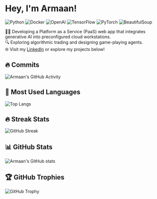 # Hey, I'm Armaan!
![Python](https://img.shields.io/badge/-Python-3776AB?style=flat-square&logo=Python&logoColor=white)
![Docker](https://img.shields.io/badge/-Docker-2496ED?style=flat-square&logo=Docker&logoColor=white)
![OpenAI](https://img.shields.io/badge/-OpenAI-412991?style=flat-square&logo=openai&logoColor=white)
![TensorFlow](https://img.shields.io/badge/-TensorFlow-FF6F00?style=flat-square&logo=TensorFlow&logoColor=white)
![PyTorch](https://img.shields.io/badge/-PyTorch-EE4C2C?style=flat-square&logo=PyTorch&logoColor=white)
![BeautifulSoup](https://img.shields.io/badge/-BeautifulSoup-80b5e3?style=flat-square&logo=beautifulsoup&logoColor=white)

👨‍💻 Developing a Platform as a Service (PaaS) web app that integrates generative AI into preconfigured cloud workstations.  
🔍 Exploring algorithmic trading and designing game-playing agents.  
🌐 Visit my [LinkedIn](https://www.linkedin.com/in/armaan-kapoor/) or explore my projects below!


## 🔥 Commits
![Armaan's GitHub Activity](https://ghchart.rshah.org/ak2k2)

## 🧮 Most Used Languages
![Top Langs](https://github-readme-stats.vercel.app/api/top-langs/?username=ak2k2&layout=compact&theme=vue)

## 🔥 Streak Stats
![GitHub Streak](https://github-readme-streak-stats.herokuapp.com/?user=ak2k2&theme=dark)

## 📊 GitHub Stats
![Armaan's GitHub stats](https://github-readme-stats.vercel.app/api?username=ak2k2&show_icons=true&theme=vue)

## 🏆 GitHub Trophies
![GitHub Trophy](https://github-profile-trophy.vercel.app/?username=ak2k2&theme=nord&no-frame=true)




